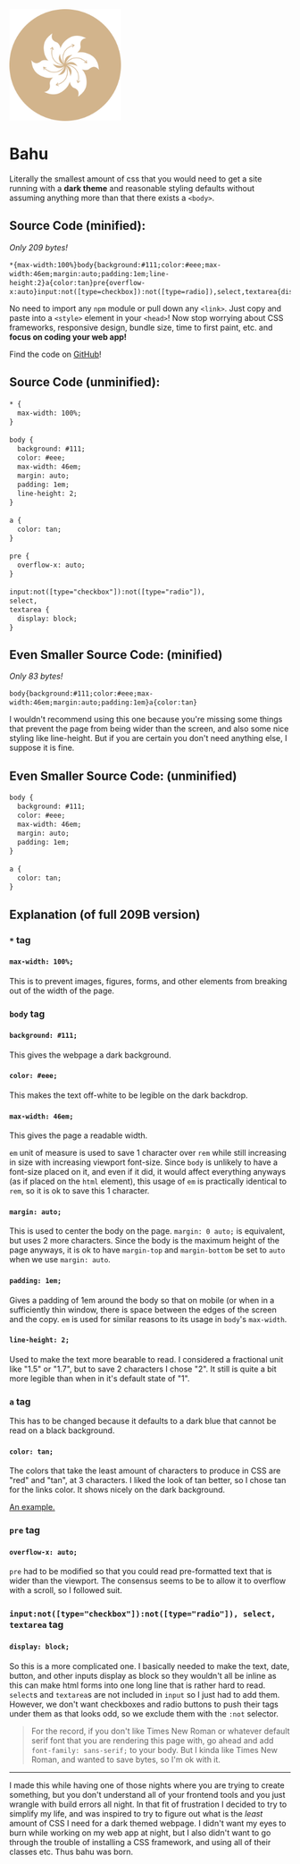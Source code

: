 <img src="bahu-logo.svg" width="200" height="200">

# Bahu

Literally the smallest amount of css that you would need to get a site running with a **dark theme** and reasonable styling defaults without assuming anything more than that there exists a `<body>`.


## Source Code (minified):

_Only 209 bytes!_

    *{max-width:100%}body{background:#111;color:#eee;max-width:46em;margin:auto;padding:1em;line-height:2}a{color:tan}pre{overflow-x:auto}input:not([type=checkbox]):not([type=radio]),select,textarea{display:block}

No need to import any `npm` module or pull down any `<link>`. Just copy and paste into a `<style>` element in your `<head>`! Now stop worrying about CSS frameworks, responsive design, bundle size, time to first paint, etc. and **focus on coding your web app!**

Find the code on [GitHub](https://github.com/Kimeiga/bahu)!

## Source Code (unminified):

    * {
      max-width: 100%;
    }

    body {
      background: #111;
      color: #eee;
      max-width: 46em;
      margin: auto;
      padding: 1em;
      line-height: 2;
    }

    a {
      color: tan;
    }

    pre {
      overflow-x: auto;
    }

    input:not([type="checkbox"]):not([type="radio"]),
    select,
    textarea {
      display: block;
    }

## **Even Smaller** Source Code: (minified)

_Only 83 bytes!_

    body{background:#111;color:#eee;max-width:46em;margin:auto;padding:1em}a{color:tan}

I wouldn't recommend using this one because you're missing some things that prevent the page from being wider than the screen, and also some nice styling like line-height. But if you are certain you don't need anything else, I suppose it is fine.

## **Even Smaller** Source Code: (unminified)

    body {
      background: #111;
      color: #eee;
      max-width: 46em;
      margin: auto;
      padding: 1em;
    }

    a {
      color: tan;
    }

## Explanation (of full 209B version)

### `*` tag

#### `max-width: 100%;`

This is to prevent images, figures, forms, and other elements from breaking out of the width of the page.

### `body` tag

#### `background: #111;`

This gives the webpage a dark background.

#### `color: #eee;`

This makes the text off-white to be legible on the dark backdrop.

#### `max-width: 46em;`

This gives the page a readable width.

`em` unit of measure is used to save 1 character over `rem` while still increasing in size with increasing viewport font-size. Since `body` is unlikely to have a font-size placed on it, and even if it did, it would affect everything anyways (as if placed on the `html` element), this usage of `em` is practically identical to `rem`, so it is ok to save this 1 character.

#### `margin: auto;`

This is used to center the body on the page. `margin: 0 auto;` is equivalent, but uses 2 more characters. Since the body is the maximum height of the page anyways, it is ok to have `margin-top` and `margin-bottom` be set to `auto` when we use `margin: auto`.

#### `padding: 1em;`

Gives a padding of 1em around the body so that on mobile (or when in a sufficiently thin window, there is space between the edges of the screen and the copy. `em` is used for similar reasons to its usage in `body`'s `max-width`.

#### `line-height: 2;`

Used to make the text more bearable to read. I considered a fractional unit like "1.5" or "1.7", but to save 2 characters I chose "2". It still is quite a bit more legible than when in it's default state of "1".

### `a` tag

This has to be changed because it defaults to a dark blue that cannot be read on a black background.

#### `color: tan;`

The colors that take the least amount of characters to produce in CSS are "red" and "tan", at 3 characters. I liked the look of tan better, so I chose tan for the links color. It shows nicely on the dark background.

[An example.](#)

### `pre` tag

#### `overflow-x: auto;`

`pre` had to be modified so that you could read pre-formatted text that is wider than the viewport. The consensus seems to be to allow it to overflow with a scroll, so I followed suit.

### `input:not([type="checkbox"]):not([type="radio"]), select, textarea` tag

#### `display: block;`

So this is a more complicated one. I basically needed to make the text, date, button, and other inputs display as block so they wouldn't all be inline as this can make html forms into one long line that is rather hard to read. `select`s and `textarea`s are not included in `input` so I just had to add them. However, we don't want checkboxes and radio buttons to push their tags under them as that looks odd, so we exclude them with the `:not` selector.

> For the record, if you don't like Times New Roman or whatever default serif font that you are rendering this page with, go ahead and add `font-family: sans-serif;` to your body. But I kinda like Times New Roman, and wanted to save bytes, so I'm ok with it.

---

I made this while having one of those nights where you are trying to create something, but you don't understand all of your frontend tools and you just wrangle with build errors all night. In that fit of frustration I decided to try to simplify my life, and was inspired to try to figure out what is the _least_ amount of CSS I need for a dark themed webpage. I didn't want my eyes to burn while working on my web app at night, but I also didn't want to go through the trouble of installing a CSS framework, and using all of their classes etc. Thus bahu was born.
